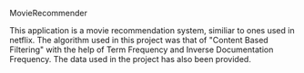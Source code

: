MovieRecommender

This application is a movie recommendation system, similiar to ones used in netflix. The algorithm used in this project was that of  "Content Based Filtering" with the help of
Term Frequency and Inverse Documentation Frequency. The data used in the project has also been provided.

